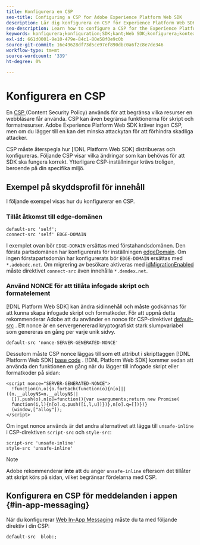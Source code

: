 ```yaml
---
title: Konfigurera en CSP
seo-title: Configuring a CSP for Adobe Experience Platform Web SDK
description: Lär dig konfigurera en CSP för Experience Platform Web SDK
seo-description: Learn how to configure a CSP for the Experience Platform Web SDK
keywords: konfigurera;konfiguration;SDK;kant;Web SDK;konfigurera;kontext;webb;enhet;miljö;web sdk-inställningar;content security policy;
exl-id: 661d0001-9e10-479e-84c1-80e58f0e9c0b
source-git-commit: 16e49628df73d5ce97ef890dbc0a6f2c8e7de346
workflow-type: tm+mt
source-wordcount: '339'
ht-degree: 0%

---
```


# Konfigurera en CSP

En [CSP ](https://developer.mozilla.org/en-US/docs/Web/HTTP/Headers/Content-Security-Policy) (Content Security Policy) används för att begränsa vilka resurser en webbläsare får använda. CSP kan även begränsa funktionerna för skript och formatresurser. Adobe Experience Platform Web SDK kräver ingen CSP, men om du lägger till en kan det minska attackytan för att förhindra skadliga attacker.

CSP måste återspegla hur [!DNL Platform Web SDK] distribueras och konfigureras. Följande CSP visar vilka ändringar som kan behövas för att SDK ska fungera korrekt. Ytterligare CSP-inställningar krävs troligen, beroende på din specifika miljö.

## Exempel på skyddsprofil för innehåll

I följande exempel visas hur du konfigurerar en CSP.

### Tillåt åtkomst till edge-domänen

```
default-src 'self';
connect-src 'self' EDGE-DOMAIN
```

I exemplet ovan bör `EDGE-DOMAIN` ersättas med förstahandsdomänen. Den första partsdomänen har konfigurerats för inställningen [edgeDomain](../commands/configure/edgedomain.md). Om ingen förstapartsdomän har konfigurerats bör `EDGE-DOMAIN` ersättas med `*.adobedc.net`. Om migrering av besökare aktiveras med [idMigrationEnabled](../commands/configure/idmigrationenabled.md) måste direktivet `connect-src` även innehålla `*.demdex.net`.

### Använd NONCE för att tillåta infogade skript och formatelement

[!DNL Platform Web SDK] kan ändra sidinnehåll och måste godkännas för att kunna skapa infogade skript och formatkoder. För att uppnå detta rekommenderar Adobe att du använder en nonce för CSP-direktivet [default-src](https://developer.mozilla.org/en-US/docs/Web/HTTP/Headers/Content-Security-Policy/default-src) . Ett nonce är en servergenererad kryptografiskt stark slumpvariabel som genereras en gång per varje unik sidvy.

```
default-src 'nonce-SERVER-GENERATED-NONCE'
```

Dessutom måste CSP nonce läggas till som ett attribut i skripttaggen [!DNL Platform Web SDK] [base code](../install/library.md) . [!DNL Platform Web SDK] kommer sedan att använda den funktionen en gång när du lägger till infogade skript eller formatkoder på sidan:

```
<script nonce="SERVER-GENERATED-NONCE">
  !function(n,o){o.forEach(function(o){n[o]||((n.__alloyNS=n.__alloyNS||
  []).push(o),n[o]=function(){var u=arguments;return new Promise(
  function(i,l){n[o].q.push([i,l,u])})},n[o].q=[])})}
  (window,["alloy"]);
</script>
```

Om inget nonce används är det andra alternativet att lägga till `unsafe-inline` i CSP-direktiven `script-src` och `style-src`:

```
script-src 'unsafe-inline'
style-src 'unsafe-inline'
```

>[!NOTE]
>
>Adobe rekommenderar **inte** att du anger `unsafe-inline` eftersom det tillåter att skript körs på sidan, vilket begränsar fördelarna med CSP.

## Konfigurera en CSP för meddelanden i appen {#in-app-messaging}

När du konfigurerar [Web In-App Messaging](../personalization/web-in-app-messaging.md) måste du ta med följande direktiv i din CSP:

```
default-src  blob:;
```
